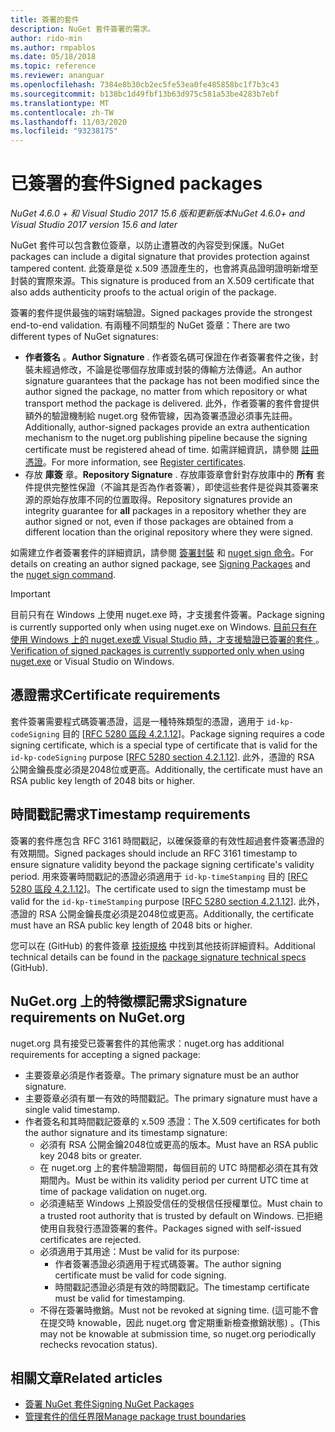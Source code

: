 ```yaml
---
title: 簽署的套件
description: NuGet 套件簽署的需求。
author: rido-min
ms.author: rmpablos
ms.date: 05/18/2018
ms.topic: reference
ms.reviewer: ananguar
ms.openlocfilehash: 7384e8b30cb2ec5fe53ea0fe485858bc1f7b3c43
ms.sourcegitcommit: b138bc1d49fbf13b63d975c581a53be4283b7ebf
ms.translationtype: MT
ms.contentlocale: zh-TW
ms.lasthandoff: 11/03/2020
ms.locfileid: "93238175"
---
```

# <a name="signed-packages"></a><span data-ttu-id="c241c-103">已簽署的套件</span><span class="sxs-lookup"><span data-stu-id="c241c-103">Signed packages</span></span>

<span data-ttu-id="c241c-104">*NuGet 4.6.0 + 和 Visual Studio 2017 15.6 版和更新版本*</span><span class="sxs-lookup"><span data-stu-id="c241c-104">*NuGet 4.6.0+ and Visual Studio 2017 version 15.6 and later*</span></span>

<span data-ttu-id="c241c-105">NuGet 套件可以包含數位簽章，以防止遭篡改的內容受到保護。</span><span class="sxs-lookup"><span data-stu-id="c241c-105">NuGet packages can include a digital signature that provides protection against tampered content.</span></span> <span data-ttu-id="c241c-106">此簽章是從 x.509 憑證產生的，也會將真品證明證明新增至封裝的實際來源。</span><span class="sxs-lookup"><span data-stu-id="c241c-106">This signature is produced from an X.509 certificate that also adds authenticity proofs to the actual origin of the package.</span></span>

<span data-ttu-id="c241c-107">簽署的套件提供最強的端對端驗證。</span><span class="sxs-lookup"><span data-stu-id="c241c-107">Signed packages provide the strongest end-to-end validation.</span></span> <span data-ttu-id="c241c-108">有兩種不同類型的 NuGet 簽章：</span><span class="sxs-lookup"><span data-stu-id="c241c-108">There are two different types of NuGet signatures:</span></span>
- <span data-ttu-id="c241c-109">**作者簽名** 。</span><span class="sxs-lookup"><span data-stu-id="c241c-109">**Author Signature** .</span></span> <span data-ttu-id="c241c-110">作者簽名碼可保證在作者簽署套件之後，封裝未經過修改，不論是從哪個存放庫或封裝的傳輸方法傳遞。</span><span class="sxs-lookup"><span data-stu-id="c241c-110">An author signature guarantees that the package has not been modified since the author signed the package, no matter from which repository or what transport method the package is delivered.</span></span> <span data-ttu-id="c241c-111">此外，作者簽署的套件會提供額外的驗證機制給 nuget.org 發佈管線，因為簽署憑證必須事先註冊。</span><span class="sxs-lookup"><span data-stu-id="c241c-111">Additionally, author-signed packages provide an extra authentication mechanism to the nuget.org publishing pipeline because the signing certificate must be registered ahead of time.</span></span> <span data-ttu-id="c241c-112">如需詳細資訊，請參閱 [註冊憑證](#signature-requirements-on-nugetorg)。</span><span class="sxs-lookup"><span data-stu-id="c241c-112">For more information, see [Register certificates](#signature-requirements-on-nugetorg).</span></span>
- <span data-ttu-id="c241c-113">存放 **庫簽** 章。</span><span class="sxs-lookup"><span data-stu-id="c241c-113">**Repository Signature** .</span></span> <span data-ttu-id="c241c-114">存放庫簽章會針對存放庫中的 **所有** 套件提供完整性保證（不論其是否為作者簽署），即使這些套件是從與其簽署來源的原始存放庫不同的位置取得。</span><span class="sxs-lookup"><span data-stu-id="c241c-114">Repository signatures provide an integrity guarantee for **all** packages in a repository whether they are author signed or not, even if those packages are obtained from a different location than the original repository where they were signed.</span></span>   

<span data-ttu-id="c241c-115">如需建立作者簽署套件的詳細資訊，請參閱 [簽署封裝](../create-packages/Sign-a-package.md) 和 [nuget sign 命令](../reference/cli-reference/cli-ref-sign.md)。</span><span class="sxs-lookup"><span data-stu-id="c241c-115">For details on creating an author signed package, see [Signing Packages](../create-packages/Sign-a-package.md) and the [nuget sign command](../reference/cli-reference/cli-ref-sign.md).</span></span>

> [!Important]
> <span data-ttu-id="c241c-116">目前只有在 Windows 上使用 nuget.exe 時，才支援套件簽署。</span><span class="sxs-lookup"><span data-stu-id="c241c-116">Package signing is currently supported only when using nuget.exe on Windows.</span></span> <span data-ttu-id="c241c-117">[目前只有在使用 Windows 上的 nuget.exe或 Visual Studio 時，才支援驗證已簽署的套件 ](../reference/cli-reference/cli-ref-verify.md) 。</span><span class="sxs-lookup"><span data-stu-id="c241c-117">[Verification of signed packages is currently supported only when using nuget.exe](../reference/cli-reference/cli-ref-verify.md) or Visual Studio on Windows.</span></span>

## <a name="certificate-requirements"></a><span data-ttu-id="c241c-118">憑證需求</span><span class="sxs-lookup"><span data-stu-id="c241c-118">Certificate requirements</span></span>

<span data-ttu-id="c241c-119">套件簽署需要程式碼簽署憑證，這是一種特殊類型的憑證，適用于 `id-kp-codeSigning` 目的 [[RFC 5280 區段 4.2.1.12](https://tools.ietf.org/html/rfc5280#section-4.2.1.12)]。</span><span class="sxs-lookup"><span data-stu-id="c241c-119">Package signing requires a code signing certificate, which is a special type of certificate that is valid for the `id-kp-codeSigning` purpose [[RFC 5280 section 4.2.1.12](https://tools.ietf.org/html/rfc5280#section-4.2.1.12)].</span></span> <span data-ttu-id="c241c-120">此外，憑證的 RSA 公開金鑰長度必須是2048位或更高。</span><span class="sxs-lookup"><span data-stu-id="c241c-120">Additionally, the certificate must have an RSA public key length of 2048 bits or higher.</span></span>

## <a name="timestamp-requirements"></a><span data-ttu-id="c241c-121">時間戳記需求</span><span class="sxs-lookup"><span data-stu-id="c241c-121">Timestamp requirements</span></span>

<span data-ttu-id="c241c-122">簽署的套件應包含 RFC 3161 時間戳記，以確保簽章的有效性超過套件簽署憑證的有效期間。</span><span class="sxs-lookup"><span data-stu-id="c241c-122">Signed packages should include an RFC 3161 timestamp to ensure signature validity beyond the package signing certificate's validity period.</span></span> <span data-ttu-id="c241c-123">用來簽署時間戳記的憑證必須適用于 `id-kp-timeStamping` 目的 [[RFC 5280 區段 4.2.1.12](https://tools.ietf.org/html/rfc5280#section-4.2.1.12)]。</span><span class="sxs-lookup"><span data-stu-id="c241c-123">The certificate used to sign the timestamp must be valid for the `id-kp-timeStamping` purpose [[RFC 5280 section 4.2.1.12](https://tools.ietf.org/html/rfc5280#section-4.2.1.12)].</span></span> <span data-ttu-id="c241c-124">此外，憑證的 RSA 公開金鑰長度必須是2048位或更高。</span><span class="sxs-lookup"><span data-stu-id="c241c-124">Additionally, the certificate must have an RSA public key length of 2048 bits or higher.</span></span>

<span data-ttu-id="c241c-125">您可以在 (GitHub) 的套件簽章 [技術規格](https://github.com/NuGet/Home/wiki/Package-Signatures-Technical-Details) 中找到其他技術詳細資料。</span><span class="sxs-lookup"><span data-stu-id="c241c-125">Additional technical details can be found in the [package signature technical specs](https://github.com/NuGet/Home/wiki/Package-Signatures-Technical-Details) (GitHub).</span></span>

## <a name="signature-requirements-on-nugetorg"></a><span data-ttu-id="c241c-126">NuGet.org 上的特徵標記需求</span><span class="sxs-lookup"><span data-stu-id="c241c-126">Signature requirements on NuGet.org</span></span>

<span data-ttu-id="c241c-127">nuget.org 具有接受已簽署套件的其他需求：</span><span class="sxs-lookup"><span data-stu-id="c241c-127">nuget.org has additional requirements for accepting a signed package:</span></span>

- <span data-ttu-id="c241c-128">主要簽章必須是作者簽章。</span><span class="sxs-lookup"><span data-stu-id="c241c-128">The primary signature must be an author signature.</span></span>
- <span data-ttu-id="c241c-129">主要簽章必須有單一有效的時間戳記。</span><span class="sxs-lookup"><span data-stu-id="c241c-129">The primary signature must have a single valid timestamp.</span></span>
- <span data-ttu-id="c241c-130">作者簽名和其時間戳記簽章的 x.509 憑證：</span><span class="sxs-lookup"><span data-stu-id="c241c-130">The X.509 certificates for both the author signature and its timestamp signature:</span></span>
  - <span data-ttu-id="c241c-131">必須有 RSA 公開金鑰2048位或更高的版本。</span><span class="sxs-lookup"><span data-stu-id="c241c-131">Must have an RSA public key 2048 bits or greater.</span></span>
  - <span data-ttu-id="c241c-132">在 nuget.org 上的套件驗證期間，每個目前的 UTC 時間都必須在其有效期間內。</span><span class="sxs-lookup"><span data-stu-id="c241c-132">Must be within its validity period per current UTC time at time of package validation on nuget.org.</span></span>
  - <span data-ttu-id="c241c-133">必須連結至 Windows 上預設受信任的受根信任授權單位。</span><span class="sxs-lookup"><span data-stu-id="c241c-133">Must chain to a trusted root authority that is trusted by default on Windows.</span></span> <span data-ttu-id="c241c-134">已拒絕使用自我發行憑證簽署的套件。</span><span class="sxs-lookup"><span data-stu-id="c241c-134">Packages signed with self-issued certificates are rejected.</span></span>
  - <span data-ttu-id="c241c-135">必須適用于其用途：</span><span class="sxs-lookup"><span data-stu-id="c241c-135">Must be valid for its purpose:</span></span> 
    - <span data-ttu-id="c241c-136">作者簽署憑證必須適用于程式碼簽署。</span><span class="sxs-lookup"><span data-stu-id="c241c-136">The author signing certificate must be valid for code signing.</span></span>
    - <span data-ttu-id="c241c-137">時間戳記憑證必須是有效的時間戳記。</span><span class="sxs-lookup"><span data-stu-id="c241c-137">The timestamp certificate must be valid for timestamping.</span></span>
  - <span data-ttu-id="c241c-138">不得在簽署時撤銷。</span><span class="sxs-lookup"><span data-stu-id="c241c-138">Must not be revoked at signing time.</span></span> <span data-ttu-id="c241c-139"> (這可能不會在提交時 knowable，因此 nuget.org 會定期重新檢查撤銷狀態) 。</span><span class="sxs-lookup"><span data-stu-id="c241c-139">(This may not be knowable at submission time, so nuget.org periodically rechecks revocation status).</span></span>
  
  
## <a name="related-articles"></a><span data-ttu-id="c241c-140">相關文章</span><span class="sxs-lookup"><span data-stu-id="c241c-140">Related articles</span></span>

- [<span data-ttu-id="c241c-141">簽署 NuGet 套件</span><span class="sxs-lookup"><span data-stu-id="c241c-141">Signing NuGet Packages</span></span>](../create-packages/Sign-a-Package.md)
- [<span data-ttu-id="c241c-142">管理套件的信任界限</span><span class="sxs-lookup"><span data-stu-id="c241c-142">Manage package trust boundaries</span></span>](../consume-packages/installing-signed-packages.md)
